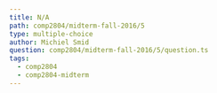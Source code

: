 ```yaml
---
title: N/A
path: comp2804/midterm-fall-2016/5
type: multiple-choice
author: Michiel Smid
question: comp2804/midterm-fall-2016/5/question.ts
tags:
  - comp2804
  - comp2804-midterm
---
```

